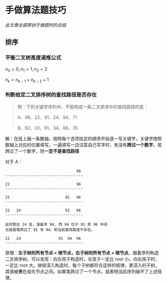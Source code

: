 # 手做算法题技巧

*此文章全部原创于做题时的总结*

## 排序

### 平衡二叉树高度递推公式

$n_0 = 0, n_1 = 1, n_2 = 2$

$n_k = n_{k-1} + n_{k-2} + 1$

### 判断给定二叉排序树的查找路径是否存在

> 例：下列关键字序列中，不能构成一条二叉排序中的查找路径的是：
> 
> A、96、22、91、24、94、71
> 
> B、92、20、91、34、88、35

解：在纸上画一条数轴，按照每个选项给定的顺序开始逐一写关键字，关键字按照数轴上对应的位置填写。一遍填写一边注意自己写字时，有没有**跨过一个数字**。若跨过了一个数字，则**一定不是查找路径**

对于 A：

```
                                96
-----------------------------------

22                              96
-----------------------------------

22                         91   96
-----------------------------------

22   24                    91   96
-----------------------------------

此时笔在 24 处，准备写 94, 而 94 位于 91 和 96 中间
也就是笔跨过了 91 写 94，即当前查找路径不存在。

22   24                 91  94  96
-----------------------------------
```

原理：**左子树的所有节点 < 根节点，右子树的所有节点 > 根节点**。跟着序列构造二叉排序树，可以发现：向左孩子构造时，左孩子一定比 root 小。向右孩子时，一定比 root 大。继续深入构造时，每个子树都符合这样的规律。更深入的子树，其值被**夹**在祖先节点之间。如果笔跨过了一个节点，就表明当前序列破坏了上述规律。